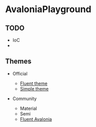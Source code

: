 # AvaloniaPlayground

## TODO
- IoC
- 

## Themes
- Official
    - [Fluent theme](https://docs.avaloniaui.net/docs/basics/user-interface/styling/themes/fluent)
    - [Simple theme](https://docs.avaloniaui.net/docs/basics/user-interface/styling/themes/simple)

- Community
    - Material
    - Semi
    - [Fluent Avalonia](https://github.com/amwx/FluentAvalonia)

